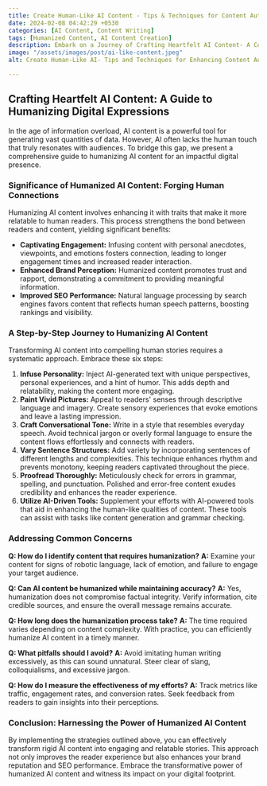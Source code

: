 ```yaml
---
title: Create Human-Like AI Content - Tips & Techniques for Content Authenticity
date: 2024-02-08 04:42:29 +0530
categories: [AI Content, Content Writing]
tags: [Humanized Content, AI Content Creation]
description: Embark on a Journey of Crafting Heartfelt AI Content- A Comprehensive Guide to Humanizing Digital Expressions for Enhanced Engagement, Trust, and SEO Success
image: "/assets/images/post/ai-like-content.jpeg"
alt: Create Human-Like AI- Tips and Techniques for Enhancing Content Authenticity

---
```


## Crafting Heartfelt AI Content: A Guide to Humanizing Digital Expressions

In the age of information overload, AI content is a powerful tool for generating vast quantities of data. However, AI often lacks the human touch that truly resonates with audiences. To bridge this gap, we present a comprehensive guide to humanizing AI content for an impactful digital presence.

### Significance of Humanized AI Content: Forging Human Connections

Humanizing AI content involves enhancing it with traits that make it more relatable to human readers. This process strengthens the bond between readers and content, yielding significant benefits:

* **Captivating Engagement:** Infusing content with personal anecdotes, viewpoints, and emotions fosters connection, leading to longer engagement times and increased reader interaction.
* **Enhanced Brand Perception:** Humanized content promotes trust and rapport, demonstrating a commitment to providing meaningful information.
* **Improved SEO Performance:** Natural language processing by search engines favors content that reflects human speech patterns, boosting rankings and visibility.

### A Step-by-Step Journey to Humanizing AI Content

Transforming AI content into compelling human stories requires a systematic approach. Embrace these six steps:

1. **Infuse Personality:** Inject AI-generated text with unique perspectives, personal experiences, and a hint of humor. This adds depth and relatability, making the content more engaging.
2. **Paint Vivid Pictures:** Appeal to readers' senses through descriptive language and imagery. Create sensory experiences that evoke emotions and leave a lasting impression.
3. **Craft Conversational Tone:** Write in a style that resembles everyday speech. Avoid technical jargon or overly formal language to ensure the content flows effortlessly and connects with readers.
4. **Vary Sentence Structures:** Add variety by incorporating sentences of different lengths and complexities. This technique enhances rhythm and prevents monotony, keeping readers captivated throughout the piece.
5. **Proofread Thoroughly:** Meticulously check for errors in grammar, spelling, and punctuation. Polished and error-free content exudes credibility and enhances the reader experience.
6. **Utilize AI-Driven Tools:** Supplement your efforts with AI-powered tools that aid in enhancing the human-like qualities of content. These tools can assist with tasks like content generation and grammar checking.

### Addressing Common Concerns

**Q: How do I identify content that requires humanization?**
**A:** Examine your content for signs of robotic language, lack of emotion, and failure to engage your target audience.

**Q: Can AI content be humanized while maintaining accuracy?**
**A:** Yes, humanization does not compromise factual integrity. Verify information, cite credible sources, and ensure the overall message remains accurate.

**Q: How long does the humanization process take?**
**A:** The time required varies depending on content complexity. With practice, you can efficiently humanize AI content in a timely manner.

**Q: What pitfalls should I avoid?**
**A:** Avoid imitating human writing excessively, as this can sound unnatural. Steer clear of slang, colloquialisms, and excessive jargon.

**Q: How do I measure the effectiveness of my efforts?**
**A:** Track metrics like traffic, engagement rates, and conversion rates. Seek feedback from readers to gain insights into their perceptions.

### Conclusion: Harnessing the Power of Humanized AI Content

By implementing the strategies outlined above, you can effectively transform rigid AI content into engaging and relatable stories. This approach not only improves the reader experience but also enhances your brand reputation and SEO performance. Embrace the transformative power of humanized AI content and witness its impact on your digital footprint.
